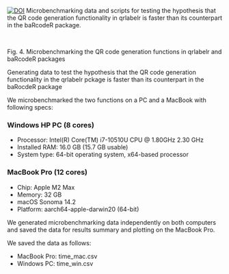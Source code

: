 <!-- badges: start -->
[![DOI](https://zenodo.org/badge/734320211.svg)](https://zenodo.org/doi/10.5281/zenodo.10636680)
Microbenchmarking data and scripts for testing the hypothesis that the QR code generation functionality in qrlabelr is faster than its counterpart in the baRcodeR package.
<!-- badges: end -->
<br>  


Fig. 4. Microbenchmarking the QR code generation functions in qrlabelr and baRcodeR packages

Generating data to test the hypothesis that the QR code generation functionality in the qrlabelr pckage is faster than its counterpart in the baRocdeR package

We microbenchmarked the two functions on a PC and a MacBook with following specs:
### Windows HP PC (8 cores)
- Processor:	Intel(R) Core(TM) i7-10510U CPU @ 1.80GHz   2.30 GHz
- Installed RAM:	16.0 GB (15.7 GB usable)
- System type:	64-bit operating system, x64-based processor

### MacBook Pro (12 cores)
- Chip: Apple M2 Max
- Memory: 32 GB
- macOS Sonoma 14.2
- Platform: aarch64-apple-darwin20 (64-bit)

We generated microbenchmarking data independently on both computers and saved the data for results summary and plotting on the MacBook Pro.

We saved the data as follows:
- MacBook Pro: time_mac.csv
- Windows PC: time_win.csv
